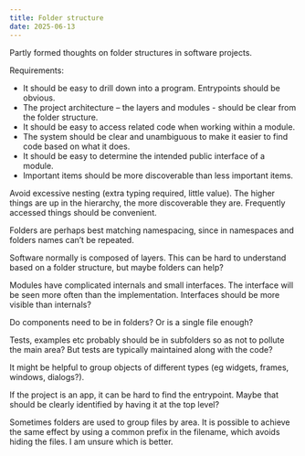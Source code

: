 ```yaml
---
title: Folder structure
date: 2025-06-13
---
```


Partly formed thoughts on folder structures in software projects.

Requirements:

- It should be easy to drill down into a program. Entrypoints should be obvious.
- The project architecture – the layers and modules - should be clear from the folder structure.
- It should be easy to access related code when working within a module.
- The system should be clear and unambiguous to make it easier to find code based on what it does.
- It should be easy to determine the intended public interface of a module.
- Important items should be more discoverable than less important items.

Avoid excessive nesting (extra typing required, little value). The higher things are up in the hierarchy, the more discoverable they are. Frequently accessed things should be convenient.

Folders are perhaps best matching namespacing, since in namespaces and folders names can’t be repeated.

Software normally is composed of layers. This can be hard to understand based on a folder structure, but maybe folders can help?

Modules have complicated internals and small interfaces. The interface will be seen more often than the implementation. Interfaces should be more visible than internals?

Do components need to be in folders? Or is a single file enough?

Tests, examples etc probably should be in subfolders so as not to pollute the main area? But tests are typically maintained along with the code?

It might be helpful to group objects of different types (eg widgets, frames, windows, dialogs?).

If the project is an app, it can be hard to find the entrypoint. Maybe that should be clearly identified by having it at the top level?

Sometimes folders are used to group files by area. It is possible to achieve the same effect by using a common prefix in the filename, which avoids hiding the files. I am unsure which is better.

